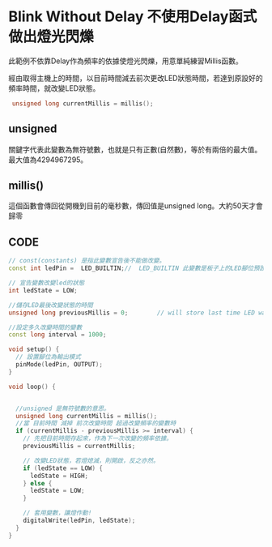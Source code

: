 # Blink Without Delay 不使用Delay函式做出燈光閃爍

此範例不依靠Delay作為頻率的依據使燈光閃爍，用意單純練習Millis函數。

經由取得主機上的時間，以目前時間減去前次更改LED狀態時間，若達到原設好的頻率時間，就改變LED狀態。

```ino
 unsigned long currentMillis = millis();
```
## unsigned
 關鍵字代表此變數為無符號數，也就是只有正數(自然數)，等於有兩倍的最大值。最大值為4294967295。

## millis()
這個函數會傳回從開機到目前的毫秒數，傳回值是unsigned long。大約50天才會歸零

## CODE
```ino
// const(constants) 是指此變數宣告後不能做改變。
const int ledPin =  LED_BUILTIN;//  LED_BUILTIN 此變數是板子上的LED腳位預設是13。

// 宣告變數改變led的狀態
int ledState = LOW;            

//儲存LED最後改變狀態的時間
unsigned long previousMillis = 0;        // will store last time LED was updated

//設定多久改變時間的變數
const long interval = 1000; 

void setup() {
  // 設置腳位為輸出模式
  pinMode(ledPin, OUTPUT);
}

void loop() {


  //unsigned 是無符號數的意思。
  unsigned long currentMillis = millis();
  //當 目前時間 減掉 前次改變時間 超過改變頻率的變數時
  if (currentMillis - previousMillis >= interval) {
    // 先把目前時間存起來，作為下一次改變的頻率依據。
    previousMillis = currentMillis;

    // 改變LED狀態，若燈熄滅，則開啟，反之亦然。
    if (ledState == LOW) {
      ledState = HIGH;
    } else {
      ledState = LOW;
    }

    // 套用變數，讓燈作動!
    digitalWrite(ledPin, ledState);
  }
}
```